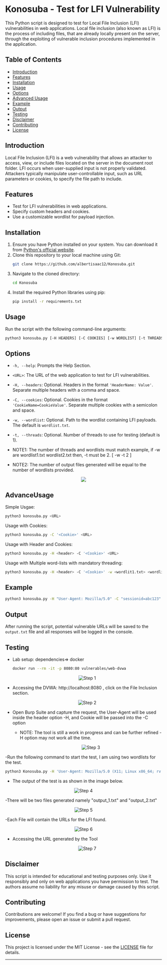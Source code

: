 
# Konosuba - Test for LFI Vulnerability

This Python script is designed to test for Local File Inclusion (LFI) vulnerabilities in web applications. Local file inclusion (also known as LFI) is the process of including files, that are already locally present on the server, through the exploiting of vulnerable inclusion procedures implemented in the application.

## Table of Contents
- [Introduction](#introduction)
- [Features](#features)
- [Installation](#installation)
- [Usage](#usage)
- [Options](#options)
- [Advanced Usage](#AdvanceUsage)
- [Example](#example)
- [Output](#output)
- [Testing](#Testing)
- [Disclaimer](#disclaimer)
- [Contributing](#contributing)
- [License](#license)

## Introduction

Local File Inclusion (LFI) is a web vulnerability that allows an attacker to access, view, or include files located on the server in the document root folder. LFI occurs when user-supplied input is not properly validated. Attackers typically manipulate user-controllable input, such as URL parameters or cookies, to specify the file path to include.

## Features

- Test for LFI vulnerabilities in web applications.
- Specify custom headers and cookies.
- Use a customizable wordlist for payload injection.

## Installation

1. Ensure you have Python installed on your system. You can download it from [Python's official website](https://www.python.org/downloads/).
2. Clone this repository to your local machine using Git:
   ```bash
   git clone https://github.com/albertisaac12/Konosuba.git
   ```
3. Navigate to the cloned directory:
   ```bash
   cd Konosuba
   ```
4. Install the required Python libraries using pip:
   ```bash
   pip install -r requirements.txt
   ```

## Usage

Run the script with the following command-line arguments:
```bash
python3 konosuba.py [-H HEADERS] [-C COOKIES] [-w WORDLIST] [-t THREADS] <URL>
```

## Options

- `-h, --help`: Prompts the Help Section.
- `<URL>`: The URL of the web application to test for LFI vulnerabilities.
- `-H, --headers`: Optional. Headers in the format `'HeaderName: Value'`. Separate multiple headers with a comma and space.
- `-C, --cookies`: Optional. Cookies in the format `'CookieName=CookieValue'`. Separate multiple cookies with a semicolon and space.
- `-w, --wordlist`: Optional. Path to the wordlist containing LFI payloads. The default is `wordlist.txt`.
- `-t, --threads`: Optional. Number of threads to use for testing (default is 1).

- NOTE1: The number of threads and wordlists must match example, if -w are wordlist1.txt wordlist2.txt then, -t must be 2.  [ -w <worlist1> <wordlist2> -t 2 ]
- NOTE2: The number of output files generated will be equal to the number of wordlists provided.

<div style="text-align:center">
    <img src="https://github.com/albertisaac12/Konosuba/assets/91803132/cc0052aa-be82-4e1a-899c-09a78ec6d560">
  </div>

## AdvanceUsage

Simple Usgae:
```bash
python3 konosuba.py <URL>
```

Usage with Cookies:
```bash
python3 konosuba.py -C '<Cookie>' <URL>
```

Usage with Header and Cookies:
```bash
python3 konosuba.py -H <header> -C '<Cookie>' <URL>
```

Usage with Multiple word-lists with mandatory threading:
```bash
python3 konosuba.py -H <header> -C '<Cookie>' -w <wordlit1.txt> <wordlist2.txt> -t <thread number equal to number of wordlist> <URL>
```

## Example

```bash
python3 konosuba.py -H "User-Agent: Mozilla/5.0" -C "sessionid=abc123" -w mywordlist.txt -t 1 http://example.com
```

## Output

After running the script, potential vulnerable URLs will be saved to the `output.txt` file and all responses will be logged in the console.

## Testing

- Lab setup: dependencies=> docker 
  ```bash
  docker run --rm -it -p 8080:80 vulnerables/web-dvwa
  ```
  <div style="text-align:center">
    <img src="https://github.com/albertisaac12/Konosuba/assets/91803132/9bd542ef-16b0-4e3d-874d-f16d30b282bc" alt="Step 1">
  </div>
  
- Accessing the DVWA: http://localhost:8080 , click on the File Inclusion section.

   <div style="text-align:center">
    <img src="https://github.com/albertisaac12/Konosuba/assets/91803132/10fee3ac-f69e-456a-8901-63d16d1e0e19" alt="Step 2">
  </div>

- Open Burp Suite and capture the request, the User-Agent will be used inside the header option -H, and Cookie will be passed into the -C option
  - NOTE: The tool is still a work in progress and can be further refined -H option may not work all the time.

    <div style="text-align:center">
    <img src="https://github.com/albertisaac12/Konosuba/assets/91803132/f2c55fb3-a23f-48c5-b64c-1b70369da939" alt="Step 3">
  </div>
  
-Run the following command to start the test, I am using two wordlists for the test.
  ```bash
  python3 Konosuba.py -H 'User-Agent: Mozilla/5.0 (X11; Linux x86_64; rv:109.0) Gecko/20100101 Firefox/115.0' -C 'Cookie: language=en; welcomebanner_status=dismiss; PHPSESSID=is2js1hklvdq9dpje2kklj9eb3; security=low' -w wordlist.txt wordlist2.txt -t 2 http://localhost:8080/vulnerabilities/fi/?page=
  ```
- The output of the test is as shown in the image below.

<div style="text-align:center">
    <img src="https://github.com/albertisaac12/Konosuba/assets/91803132/8ba21fe6-b9b5-4b8f-89ec-c62ce35e2904" alt="Step 4">
  </div>

-There will be two files generated namely "output_1.txt" and "output_2.txt"

<div style="text-align:center">
    <img src="https://github.com/albertisaac12/Konosuba/assets/91803132/867af715-bf0b-476c-8643-8194bb066466" alt="Step 5">
  </div>
  
-Each File will contain the URLs for the LFI found.
  <div style="text-align:center">
    <img src="https://github.com/albertisaac12/Konosuba/assets/91803132/cac8f988-77f2-4519-8a75-39e8a6f5c396" alt="Step 6">
  </div>

- Accessing the URL generated by the Tool

  <div style="text-align:center">
    <img src="https://github.com/albertisaac12/Konosuba/assets/91803132/da91ca7e-d876-489a-8e94-0a1d712b7896" alt="Step 7">
  </div>

## Disclaimer

This script is intended for educational and testing purposes only. Use it responsibly and only on web applications you have permission to test. The authors assume no liability for any misuse or damage caused by this script.

## Contributing

Contributions are welcome! If you find a bug or have suggestions for improvements, please open an issue or submit a pull request.

## License

This project is licensed under the MIT License - see the [LICENSE](LICENSE) file for details.

--- 
